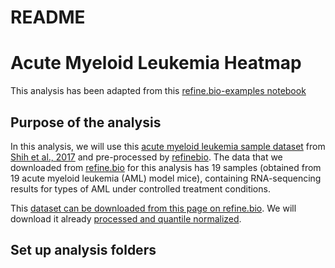 # README
# Acute Myeloid Leukemia Heatmap

This analysis has been adapted from this [refine.bio-examples notebook](https://alexslemonade.github.io/refinebio-examples/03-rnaseq/clustering_rnaseq_01_heatmap.html)

## Purpose of the analysis

In this analysis, we will use this [acute myeloid leukemia sample dataset](https://www.refine.bio/experiments/SRP070849) from [Shih et al., 2017](https://pubmed.ncbi.nlm.nih.gov/28193779/) and pre-processed by [refinebio](https://www.refine.bio/). The data that we downloaded from [refine.bio](https://www.refine.bio/) for this analysis has 19 samples (obtained from 19 acute myeloid leukemia (AML) model mice), containing RNA-sequencing results for types of AML under controlled treatment conditions.

This [dataset can be downloaded from this page on refine.bio](https://www.refine.bio/experiments/SRP070849). We will download it already [processed and quantile normalized](http://docs.refine.bio/en/latest/main_text.html#refine-bio-processed-refinebio-processedibadge).

## Set up analysis folders

